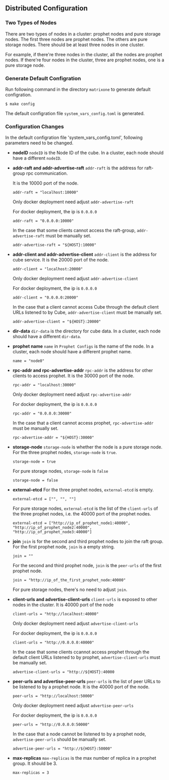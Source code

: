 ## Distributed Configuration

### Two Types of Nodes
There are two types of nodes in a cluster: prophet nodes and pure storage nodes. The first three nodes are prophet nodes. The others are pure storage nodes. There should be at least three nodes in one cluster.

For example, if there're three nodes in the cluster, all the nodes are prophet nodes.
If there're four nodes in the cluster, three are prophet nodes, one is a pure storage node.

### Generate Default Configration
Run following command in the directory `matrixone` to generate default configration.
```
$ make config
```
The default configration file `system_vars_config.toml` is generated.

### Configuration Changes
In the default configration file 'system_vars_config.toml', following parameters need to be changed.

* **nodeID**
    `nodeID` is the Node ID of the cube. In a cluster, each node should have a different `nodeID`.

* **addr-raft and addr-advertise-raft**
    `addr-raft` is the address for raft-group rpc communication. 

    It is the 10000 port of the node.
    ```
    addr-raft = "localhost:10000"
    ```
    Only docker deployment need adjust `addr-advertise-raft`

    For docker deployment, the ip is `0.0.0.0`
    ```
    addr-raft = "0.0.0.0:10000"
    ```
    In the case that some clients cannot access the raft-group, `addr-advertise-raft` must be manually set.
    ```
    addr-advertise-raft = "${HOST}:10000"
    ```

* **addr-client and addr-advertise-client**
    `addr-client` is the address for cube service.
    It is the 20000 port of the node.
    ```
    addr-client = "localhost:20000"  
    ```
    Only docker deployment need adjust `addr-advertise-client`

    For docker deployment, the ip is `0.0.0.0`
    ```
    addr-client = "0.0.0.0:20000"  
    ```
    In the case that a client cannot access Cube through the default client URLs listened to by Cube, `addr-advertise-client` must be manually set.
    ```
    addr-advertise-client = "${HOST}:20000"
    ```

* **dir-data**
    `dir-data` is the directory for cube data. In a cluster, each node should have a different `dir-data`.

* **prophet name**
    `name` in `Prophet Configs` is the name of the node. In a cluster, each node should have a different prophet name.
    ```
    name = "node0"
    ```

* **rpc-addr and rpc-advertise-addr**
    `rpc-addr` is the address for other clients to access prophet. 
    It is the 30000 port of the node.
    ```
    rpc-addr = "localhost:30000"
    ```
    Only docker deployment need adjust `rpc-advertise-addr`

    For docker deployment, the ip is `0.0.0.0`
    ```
    rpc-addr = "0.0.0.0:30000"  
    ```
    In the case that a client cannot access prophet, `rpc-advertise-addr` must be manually set.
    ```
    rpc-advertise-addr = "${HOST}:30000"
    ```

* **storage-node**
    `storage-node` is whether the node is a pure storage node.
    For the three prophet nodes, `storage-node` is `true`.
    ```
    storage-node = true
    ```
    For pure storage nodes, `storage-node` is `false`
    ```
    storage-node = false
    ```

* **external-etcd**
    For the three prophet nodes, `external-etcd` is empty.
    ```
    external-etcd = ["", "", ""]
    ```

    For pure storage nodes, `external-etcd` is the list of the `client-urls` of the three prophet nodes, i.e. the 40000 port of the prophet nodes.
    ```
    external-etcd = ["http://ip_of_prophet_node1:40000", "http://ip_of_prophet_node2:40000", "http://ip_of_prophet_node3:40000"]
    ```

* **join**
    `join` is for the second and third prophet nodes to join the raft group.
    For the first prophet node, `join` is a empty string.
    ```
    join = ""
    ```
    For the second and third prophet node, `join` is the `peer-urls` of the first prophet node.
    ```
    join = "http://ip_of_the_first_prophet_node:40000"
    ```
    For pure storage nodes, there's no need to adjust `join`.

* **client-urls and advertise-client-urls**
    `client-urls` is exposed to other nodes in the cluster.
    It is 40000 port of the node
    ```
    client-urls = "http://localhost:40000"
    ``` 
    Only docker deployment need adjust `advertise-client-urls`

    For docker deployment, the ip is `0.0.0.0`
    ```
    client-urls = "http://0.0.0.0:40000"
    ```
    In the case that some clients ccannot access prophet through the default client URLs listened to by prophet, `advertise-client-urls` must be manually set.
    ```
    advertise-client-urls = "http://${HOST}:40000
    ```

* **peer-urls and advertise-peer-urls**
    `peer-urls` is the list of peer URLs to be listened to by a prophet node. It is the 40000 port of the node.
    ```
    peer-urls = "http://localhost:50000"
    ```
    Only docker deployment need adjust `advertise-peer-urls`

    For docker deployment, the ip is `0.0.0.0`
    ```
    peer-urls = "http://0.0.0.0:50000"
    ```
    In the case that a node cannot be listened to by a prophet node, `advertise-peer-urls` should be manually set.
    ```
    advertise-peer-urls = "http://${HOST}:50000"
    ```

* **max-replicas**
    `max-replicas` is the max number of replica in a prophet group. It should be 3.
    ```
    max-replicas = 3
    ```
